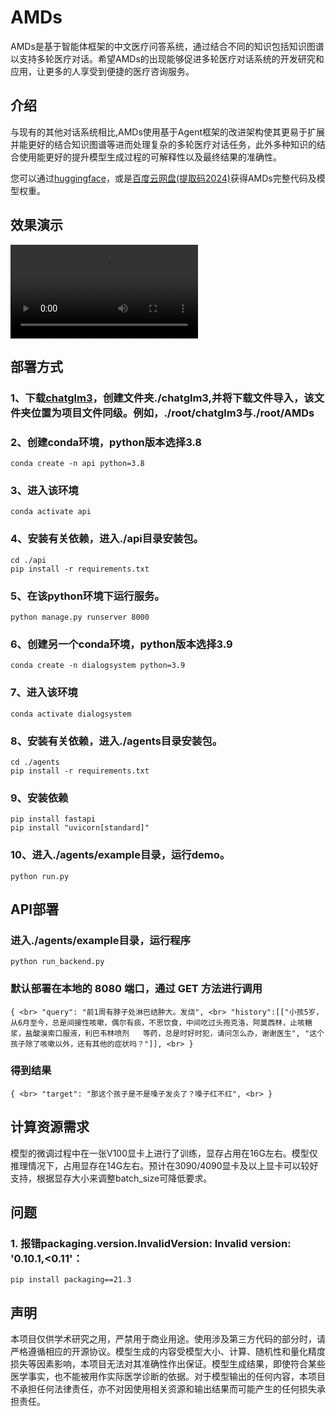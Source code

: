 # AMDs
AMDs是基于智能体框架的中文医疗问答系统，通过结合不同的知识包括知识图谱以支持多轮医疗对话。希望AMDs的出现能够促进多轮医疗对话系统的开发研究和应用，让更多的人享受到便捷的医疗咨询服务。

## 介绍
与现有的其他对话系统相比,AMDs使用基于Agent框架的改进架构使其更易于扩展并能更好的结合知识图谱等进而处理复杂的多轮医疗对话任务，此外多种知识的结合使用能更好的提升模型生成过程的可解释性以及最终结果的准确性。

您可以通过[huggingface](https://huggingface.co/cpf99/AMDs/tree/main)，或是[百度云网盘(提取码2024)](https://pan.baidu.com/s/1OEJL65F-fJil3ib8RaXKrA)获得AMDs完整代码及模型权重。    

## 效果演示
<video controls> 
  <source src="https://github.com/cccpf/AMDs/assets/46877660/9da577b4-bc92-4e75-af12-3be6bb647acd" type="video/mp4"> 
</video> 

## 部署方式 
### 1、下载[chatglm3](https://huggingface.co/THUDM/chatglm3-6b/tree/main)，创建文件夹./chatglm3,并将下载文件导入，该文件夹位置为项目文件同级。例如，./root/chatglm3与./root/AMDs

### 2、创建conda环境，python版本选择3.8
`conda create -n api python=3.8`

### 3、进入该环境
`conda activate api`

### 4、安装有关依赖，进入./api目录安装包。
`cd ./api`
<br>
`pip install -r requirements.txt`

### 5、在该python环境下运行服务。
`python manage.py runserver 8000`

### 6、创建另一个conda环境，python版本选择3.9
`conda create -n dialogsystem python=3.9`

### 7、进入该环境
`conda activate dialogsystem`

### 8、安装有关依赖，进入./agents目录安装包。
`cd ./agents`
<br>
`pip install -r requirements.txt`

### 9、安装依赖
`pip install fastapi`
<br>
`pip install "uvicorn[standard]"`

### 10、进入./agents/example目录，运行demo。
`python run.py`

## API部署
### 进入./agents/example目录，运行程序
`python run_backend.py`

### 默认部署在本地的 8080 端口，通过 GET 方法进行调用
`{
  <br>
  "query": "前1周有脖子处淋巴结肿大。发烧",
  <br>
  "history":[["小孩5岁，从6月至今，总是间接性咳嗽，偶尔有痰，不思饮食，中间吃过头孢克洛，阿莫西林，止咳糖浆，盐酸溴索口服液，利巴韦林喷剂	等药，总是时好时犯，请问怎么办，谢谢医生", "这个孩子除了咳嗽以外，还有其他的症状吗？"]],
  <br>
}`
### 得到结果
`{
  <br>
  "target": "那这个孩子是不是嗓子发炎了？嗓子红不红",
  <br>
}`

## 计算资源需求
模型的微调过程中在一张V100显卡上进行了训练，显存占用在16G左右。模型仅推理情况下，占用显存在14G左右。预计在3090/4090显卡及以上显卡可以较好支持，根据显存大小来调整batch_size可降低要求。

## 问题
### 1. 报错packaging.version.InvalidVersion: Invalid version: '0.10.1,<0.11'：
`pip install packaging==21.3`
   
## 声明
本项目仅供学术研究之用，严禁用于商业用途。使用涉及第三方代码的部分时，请严格遵循相应的开源协议。模型生成的内容受模型大小、计算、随机性和量化精度损失等因素影响，本项目无法对其准确性作出保证。模型生成结果，即使符合某些医学事实，也不能被用作实际医学诊断的依据。对于模型输出的任何内容，本项目不承担任何法律责任，亦不对因使用相关资源和输出结果而可能产生的任何损失承担责任。
<br><br>